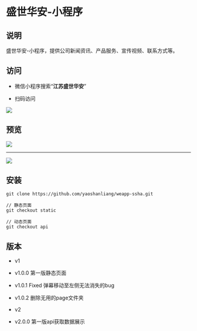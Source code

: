 # 盛世华安-小程序

## 说明
盛世华安-小程序，提供公司新闻资讯、产品服务、宣传视频、联系方式等。

## 访问
 * 微信小程序搜索“**江苏盛世华安**”

 * 扫码访问
 
 ![](http://iat.net.cn/images/weapp-ssha-qrcode.jpg)

## 预览
![](http://iat.net.cn/images/weapp-ssha-1.png)

---

![](http://iat.net.cn/images/weapp-ssha-2.png)

## 安装

    git clone https://github.com/yaoshanliang/weapp-ssha.git
    
    // 静态页面
    git checkout static
    
    // 动态页面
    git checkout api

## 版本
* v1
 * v1.0.0 第一版静态页面
 * v1.0.1 Fixed 弹幕移动至左侧无法消失的bug
 * v1.0.2 删除无用的page文件夹

* v2
 * v2.0.0 第一版api获取数据展示

